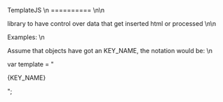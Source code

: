 TemplateJS \n
========== \n\n

library to have control over data that get inserted html or processed \n\n

Examples: \n

Assume that objects have got an KEY_NAME, the notation would be: \n

var template = "<p>{KEY_NAME}</p>";

